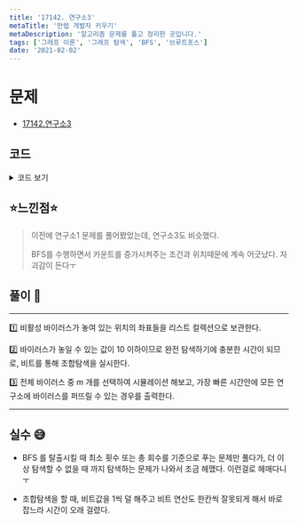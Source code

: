 ```yaml
---
title: '17142. 연구소3'
metaTitle: '만렙 개발자 키우기'
metaDescription: '알고리즘 문제를 풀고 정리한 곳입니다.'
tags: ['그래프 이론', '그래프 탐색', 'BFS', '브루트포스']
date: '2021-02-02'
---
```


# 문제
- [17142.연구소3](https://www.acmicpc.net/problem/17142)

## 코드

<details><summary> 코드 보기 </summary>

``` java
import java.io.BufferedReader;
import java.io.IOException;
import java.io.InputStreamReader;
import java.util.*;

class Pair {
    int x, y;

    public Pair(int x, int y) {
        this.x = x;
        this.y = y;
    }
}
public class Q17142 {
    static int n, m, zero = 0, arr[][], dx[] = {-1, 0, 1, 0}, dy[] = {0, 1, 0, -1};
    static List<Pair> virus = new ArrayList<>();
    public static void main(String[] args) throws IOException {
        init();
        solution();
    }

    private static void solution() {
        int minTime = 987654321;
        for (int i = 1; i <= (1 << virus.size() + 1) - 1; ++i) {
            List<Integer> v = check(i);
            if(v.size() == m){
                minTime = Math.min(minTime, pandemic(v));
            }
        }
        System.out.println(minTime == 987654321 ? -1 : minTime);
    }

    private static int pandemic(List<Integer> v) {
        Queue<Pair> q = new LinkedList<>();
        boolean visited[][] = new boolean[n][n];
        int time = 0, z = zero;

        for (int i = 0; i < v.size(); i++) {
            Pair p = virus.get(v.get(i));
            q.add(p);
            visited[p.x][p.y] = true;
        }

        while (!q.isEmpty()) {
            int size = q.size();
            if(size == 0) break;
            if(z == 0) return time;
            time += 1;
            for (int s = 0; s < size; s++) {
                Pair here = q.poll();
                for (int i = 0; i < 4; i++) {
                    int nx = here.x + dx[i], ny = here.y + dy[i];
                    if(isBorder(nx, ny) && arr[nx][ny] != 1 && visited[nx][ny] != true){
                        q.add(new Pair(nx ,ny));
                        visited[nx][ny] = true;
                        if(arr[nx][ny] == 0) z -= 1;

                    }
                }
            }
        }

        if(z > 0) return 987654321;
        return time;
    }

    private static boolean isBorder(int x, int y) {
        return (x >= 0 && x < n && y >= 0 && y < n);
    }


    private static List<Integer> check(int num) {
        List<Integer> ret = new ArrayList<>();
        for (int i = 0; i < virus.size(); i++) {
            if(((1 << i) & num) > 0)
                ret.add(i);
        }
        return ret;
    }

    private static void init() throws IOException {
        BufferedReader br = new BufferedReader(new InputStreamReader(System.in));
        StringTokenizer st = new StringTokenizer(br.readLine());
        n = Integer.parseInt(st.nextToken());
        m = Integer.parseInt(st.nextToken());
        arr = new int[n][n];

        for (int i = 0; i < n; i++) {
            st = new StringTokenizer(br.readLine());
            for (int j = 0; j < n; j++) {
                arr[i][j] = Integer.parseInt(st.nextToken());
                if(arr[i][j] == 2) virus.add(new Pair(i, j));
                if(arr[i][j] == 0) zero += 1;
            }
        }
    }
}
/*
5 1
1 1 1 1 1
1 1 1 1 1
1 1 1 1 1
0 2 0 2 0
1 1 1 1 1
 */

```

</details>

## ⭐️느낀점⭐️
> 이전에 연구소1 문제를 풀어봤었는데, 연구소3도 비슷했다.
>
> BFS를 수행하면서 카운트를 증가시켜주는 조건과 위치때문에 계속 어긋났다. 자괴감이 든다ㅜ

## 풀이 📣
<hr/>

1️⃣ 비활성 바이러스가 놓여 있는 위치의 좌표들을 리스트 컬렉션으로 보관한다.


2️⃣ 바이러스가 놓일 수 있는 값이 10 이하이므로 완전 탐색하기에 충분한 시간이 되므로, 비트를 통해 조합탐색을 실시한다.


3️⃣ 전체 바이러스 중 m 개를 선택하여 시뮬레이션 해보고, 가장 빠른 시간안에 모든 연구소에 바이러스를 퍼뜨릴 수 있는 경우를 출력한다.


<hr/>

## 실수 😅
- BFS 를 탈출시킬 때 최소 횟수 또는 총 회수를 기준으로 푸는 문제만 풀다가, 더 이상 탐색할 수 없을 때 까지 탐색하는 문제가 나와서 조금 헤맸다. 이런걸로 헤매다니ㅜ


- 조합탐색을 할 때, 비트값을 1씩 덜 해주고 비트 연산도 한칸씩 잘못되게 해서 바로잡느라 시간이 오래 걸렸다.
